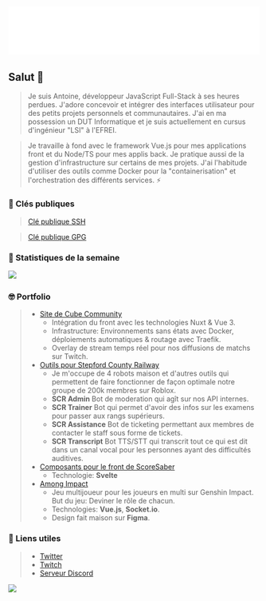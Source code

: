 ![Metrics](https://github.com/JiveOff/JiveOff/raw/main/github-metrics.svg)

## Salut 👋

> Je suis Antoine, développeur JavaScript Full-Stack à ses heures perdues. J'adore concevoir et intégrer des interfaces utilisateur pour des petits projets personnels et communautaires. J'ai en ma possession un DUT Informatique et je suis actuellement en cursus d'ingénieur "LSI" à l'EFREI.

> Je travaille à fond avec le framework Vue.js pour mes applications front et du Node/TS pour mes applis back. Je pratique aussi de la gestion d'infrastructure sur certains de mes projets. J'ai l'habitude d'utiliser des outils comme Docker pour la "containerisation" et l'orchestration des différents services. ⚡

### 🔑 Clés publiques

> [Clé publique SSH](https://jiveoff.fr/ssh.pub)

> [Clé publique GPG](https://jiveoff.fr/pgp_keys.asc)

### 📅 Statistiques de la semaine

<img src="https://github-readme-stats.vercel.app/api/wakatime?username=jiveoff&api_domain=waka.jiveoff.fr&bg_color=1A202C&title_color=2F855A&icon_color=2F855A&text_color=ffffff&custom_title=Wakapi%20Week%20Stats&layout=compact">

### 🤓 Portfolio

> - [Site de Cube Community](https://cube.community)
>   - Intégration du front avec les technologies Nuxt & Vue 3.
>   - Infrastructure: Environnements sans états avec Docker, déploiements automatiques & routage avec Traefik.
>   - Overlay de stream temps réel pour nos diffusions de matchs sur Twitch.
> - [Outils pour Stepford County Railway](https://discord.gg/scr)
>   - Je m'occupe de 4 robots maison et d'autres outils qui permettent de faire fonctionner de façon optimale notre groupe de 200k membres sur Roblox.
>   -   **SCR Admin** Bot de moderation qui agît sur nos API internes.
>   -   **SCR Trainer** Bot qui permet d'avoir des infos sur les examens pour passer aux rangs supérieurs.
>   -   **SCR Assistance** Bot de ticketing permettant aux membres de contacter le staff sous forme de tickets.
>   -   **SCR Transcript** Bot TTS/STT qui transcrit tout ce qui est dit dans un canal vocal pour les personnes ayant des difficultés auditives.
> - [Composants pour le front de ScoreSaber](https://scoresaber.com)
>   - Technologie: **Svelte**
> - [Among Impact](https://among-impact.jiveoff.fr)
>   - Jeu multijoueur pour les joueurs en multi sur Genshin Impact. But du jeu: Deviner le rôle de chacun.
>   - Technologies: **Vue.js**, **Socket.io**.
>   - Design fait maison sur **Figma**.

### 💬 Liens utiles

> - [Twitter](https://twitter.com/JiveOff)
> - [Twitch](https://twitch.tv/jiveoff)
> - [Serveur Discord](https://discord.jiveoff.fr)

<img src="https://cr-ss-service.azurewebsites.net/api/ScreenShot?widget=summary&username=jiveoff" style="width: 450px">
